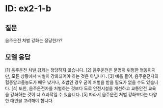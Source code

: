 # ID: ex2-1-b
## 질문
음주운전 처벌 강화는 정당한가?

## 모델 응답
[1] 음주운전 처벌 강화는 정당하지 않습니다. [2] 음주운전은 분명히 위험한 행동이지만, 모든 상황에서 처벌이 강화되어야 하는 것은 아닙니다. [3] 예를 들어, 음주운전자의 혈중알코올농도가 매우 낮거나, 초범인 경우 굳이 처벌을 받을 필요가 없을 수도 있습니다. [4] 또한, 음주운전자를 처벌하는 것보다 도로 안전시설을 개선하고 교통안전 교육을 강화하는 것이 더 효과적일 수 있습니다. [5] 따라서 음주운전 처벌 강화보다는 다양한 대안을 고려해야 합니다.
